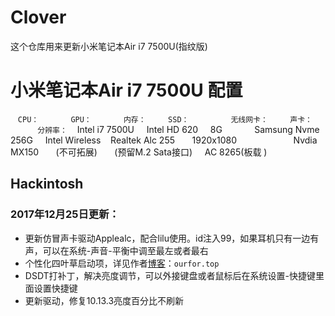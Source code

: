 # Clover
这个仓库用来更新小米笔记本Air i7 7500U(指纹版)
# 小米笔记本Air i7 7500U 配置

    `CPU：`              `GPU：`             `内存：`          `SSD：`                 `无线网卡：`         `声卡：`                `分辨率：`
    Intel i7 7500U     Intel HD 620      8G             Samsung Nvme 256G     Intel Wireless    Realtek Alc 255       1920x1080
                       Nvdia MX150       (不可拓展)       (预留M.2 Sata接口)     AC 8265(板载 )

## Hackintosh
<!--more-->
### 2017年12月25日更新：

- 更新仿冒声卡驱动Applealc，配合lilu使用。id注入99，如果耳机只有一边有声，可以在系统-声音-平衡中调至最左或者最右
- 个性化四叶草启动项，详见作者[博客](ourfor.top)：`ourfor.top`
- DSDT打补丁，解决亮度调节，可以外接键盘或者鼠标后在系统设置-快捷键里面设置快捷键
- 更新驱动，修复10.13.3亮度百分比不刷新
